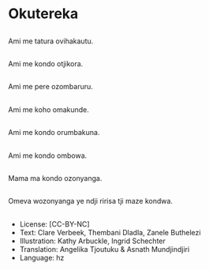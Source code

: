 # Okutereka

##
Ami me tatura ovihakautu.

##
Ami me kondo otjikora.

##
Ami me pere ozombaruru.

##
Ami me koho omakunde.

##
Ami me kondo orumbakuna.

##
Ami me kondo ombowa.

##
Mama ma kondo ozonyanga.

##
Omeva wozonyanga ye ndji ririsa tji maze kondwa.

##
* License: [CC-BY-NC]
* Text: Clare Verbeek, Thembani Dladla, Zanele Buthelezi
* Illustration: Kathy Arbuckle, Ingrid Schechter
* Translation: Angelika Tjoutuku & Asnath Mundjindjiri
* Language: hz
